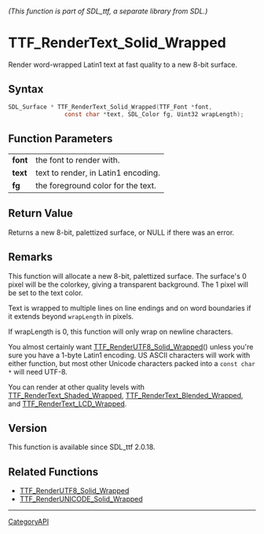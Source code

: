 ###### (This function is part of SDL_ttf, a separate library from SDL.)
# TTF_RenderText_Solid_Wrapped

Render word-wrapped Latin1 text at fast quality to a new 8-bit surface.

## Syntax

```c
SDL_Surface * TTF_RenderText_Solid_Wrapped(TTF_Font *font,
                const char *text, SDL_Color fg, Uint32 wrapLength);

```

## Function Parameters

|              |                                     |
| ------------ | ----------------------------------- |
| **font**     | the font to render with.            |
| **text**     | text to render, in Latin1 encoding. |
| **fg**       | the foreground color for the text.  |

## Return Value

Returns a new 8-bit, palettized surface, or NULL if there was an error.

## Remarks

This function will allocate a new 8-bit, palettized surface. The surface's
0 pixel will be the colorkey, giving a transparent background. The 1 pixel
will be set to the text color.

Text is wrapped to multiple lines on line endings and on word boundaries if
it extends beyond `wrapLength` in pixels.

If wrapLength is 0, this function will only wrap on newline characters.

You almost certainly want
[TTF_RenderUTF8_Solid_Wrapped](TTF_RenderUTF8_Solid_Wrapped)() unless
you're sure you have a 1-byte Latin1 encoding. US ASCII characters will
work with either function, but most other Unicode characters packed into a
`const char *` will need UTF-8.

You can render at other quality levels with
[TTF_RenderText_Shaded_Wrapped](TTF_RenderText_Shaded_Wrapped),
[TTF_RenderText_Blended_Wrapped](TTF_RenderText_Blended_Wrapped), and
[TTF_RenderText_LCD_Wrapped](TTF_RenderText_LCD_Wrapped).

## Version

This function is available since SDL_ttf 2.0.18.

## Related Functions

* [TTF_RenderUTF8_Solid_Wrapped](TTF_RenderUTF8_Solid_Wrapped)
* [TTF_RenderUNICODE_Solid_Wrapped](TTF_RenderUNICODE_Solid_Wrapped)

----
[CategoryAPI](CategoryAPI)

